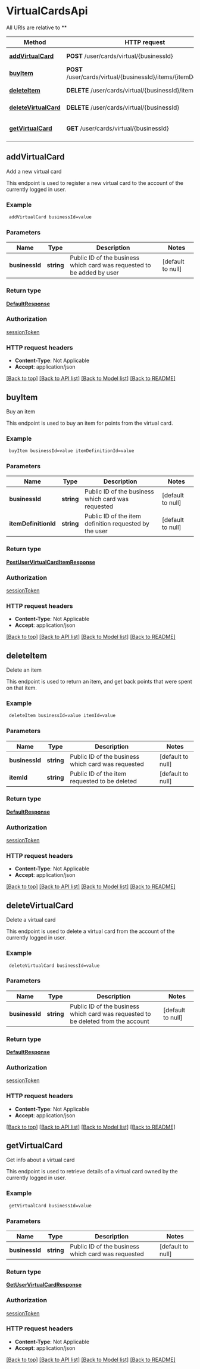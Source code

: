 # VirtualCardsApi

All URIs are relative to **

Method | HTTP request | Description
------------- | ------------- | -------------
[**addVirtualCard**](VirtualCardsApi.md#addVirtualCard) | **POST** /user/cards/virtual/{businessId} | Add a new virtual card
[**buyItem**](VirtualCardsApi.md#buyItem) | **POST** /user/cards/virtual/{businessId}/items/{itemDefinitionId} | Buy an item
[**deleteItem**](VirtualCardsApi.md#deleteItem) | **DELETE** /user/cards/virtual/{businessId}/items/{itemId} | Delete an item
[**deleteVirtualCard**](VirtualCardsApi.md#deleteVirtualCard) | **DELETE** /user/cards/virtual/{businessId} | Delete a virtual card
[**getVirtualCard**](VirtualCardsApi.md#getVirtualCard) | **GET** /user/cards/virtual/{businessId} | Get info about a virtual card



## addVirtualCard

Add a new virtual card

This endpoint is used to register a new virtual card to the account of the currently logged in user.

### Example

```bash
 addVirtualCard businessId=value
```

### Parameters


Name | Type | Description  | Notes
------------- | ------------- | ------------- | -------------
 **businessId** | **string** | Public ID of the business which card was requested to be added by user | [default to null]

### Return type

[**DefaultResponse**](DefaultResponse.md)

### Authorization

[sessionToken](../README.md#sessionToken)

### HTTP request headers

- **Content-Type**: Not Applicable
- **Accept**: application/json

[[Back to top]](#) [[Back to API list]](../README.md#documentation-for-api-endpoints) [[Back to Model list]](../README.md#documentation-for-models) [[Back to README]](../README.md)


## buyItem

Buy an item

This endpoint is used to buy an item for points from the virtual card.

### Example

```bash
 buyItem businessId=value itemDefinitionId=value
```

### Parameters


Name | Type | Description  | Notes
------------- | ------------- | ------------- | -------------
 **businessId** | **string** | Public ID of the business which card was requested | [default to null]
 **itemDefinitionId** | **string** | Public ID of the item definition requested by the user | [default to null]

### Return type

[**PostUserVirtualCardItemResponse**](PostUserVirtualCardItemResponse.md)

### Authorization

[sessionToken](../README.md#sessionToken)

### HTTP request headers

- **Content-Type**: Not Applicable
- **Accept**: application/json

[[Back to top]](#) [[Back to API list]](../README.md#documentation-for-api-endpoints) [[Back to Model list]](../README.md#documentation-for-models) [[Back to README]](../README.md)


## deleteItem

Delete an item

This endpoint is used to return an item, and get back points that were spent on that item.

### Example

```bash
 deleteItem businessId=value itemId=value
```

### Parameters


Name | Type | Description  | Notes
------------- | ------------- | ------------- | -------------
 **businessId** | **string** | Public ID of the business which card was requested | [default to null]
 **itemId** | **string** | Public ID of the item requested to be deleted | [default to null]

### Return type

[**DefaultResponse**](DefaultResponse.md)

### Authorization

[sessionToken](../README.md#sessionToken)

### HTTP request headers

- **Content-Type**: Not Applicable
- **Accept**: application/json

[[Back to top]](#) [[Back to API list]](../README.md#documentation-for-api-endpoints) [[Back to Model list]](../README.md#documentation-for-models) [[Back to README]](../README.md)


## deleteVirtualCard

Delete a virtual card

This endpoint is used to delete a virtual card from the account of the currently logged in user.

### Example

```bash
 deleteVirtualCard businessId=value
```

### Parameters


Name | Type | Description  | Notes
------------- | ------------- | ------------- | -------------
 **businessId** | **string** | Public ID of the business which card was requested to be deleted from the account | [default to null]

### Return type

[**DefaultResponse**](DefaultResponse.md)

### Authorization

[sessionToken](../README.md#sessionToken)

### HTTP request headers

- **Content-Type**: Not Applicable
- **Accept**: application/json

[[Back to top]](#) [[Back to API list]](../README.md#documentation-for-api-endpoints) [[Back to Model list]](../README.md#documentation-for-models) [[Back to README]](../README.md)


## getVirtualCard

Get info about a virtual card

This endpoint is used to retrieve details of a virtual card owned by the currently logged in user.

### Example

```bash
 getVirtualCard businessId=value
```

### Parameters


Name | Type | Description  | Notes
------------- | ------------- | ------------- | -------------
 **businessId** | **string** | Public ID of the business which card was requested | [default to null]

### Return type

[**GetUserVirtualCardResponse**](GetUserVirtualCardResponse.md)

### Authorization

[sessionToken](../README.md#sessionToken)

### HTTP request headers

- **Content-Type**: Not Applicable
- **Accept**: application/json

[[Back to top]](#) [[Back to API list]](../README.md#documentation-for-api-endpoints) [[Back to Model list]](../README.md#documentation-for-models) [[Back to README]](../README.md)

